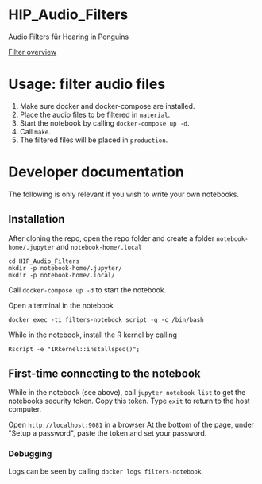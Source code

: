 # HIP_Audio_Filters
Audio Filters für Hearing in Penguins

[Filter overview](https://github.com/MfN-Berlin/HIP_Audio_Filters/wiki/Filters)


# Usage: filter audio files
1. Make sure docker and docker-compose are installed.
2. Place the audio files to be filtered in `material`.
3. Start the notebook by calling `docker-compose up -d`.
4. Call `make`.
5. The filtered files will be placed in `production`.

# Developer documentation
The following is only relevant if you wish to write your own notebooks.

## Installation
After cloning the repo, open the repo folder and
create a folder `notebook-home/.jupyter` and `notebook-home/.local`

```
cd HIP_Audio_Filters
mkdir -p notebook-home/.jupyter/
mkdir -p notebook-home/.local/
```

Call `docker-compose up -d` to start the notebook.

Open a terminal in the notebook

```
docker exec -ti filters-notebook script -q -c /bin/bash
```

While in the notebook, install the R kernel by calling

```
Rscript -e "IRkernel::installspec()";
```

## First-time connecting to the notebook
While in the notebook (see above), call `jupyter notebook list` to get the notebooks security token. Copy this token.
Type `exit` to return to the host computer.

Open `http://localhost:9081` in a browser
At the bottom of the page, under "Setup a password", paste the token and set your password.

### Debugging
Logs can be seen by calling `docker logs filters-notebook`.


